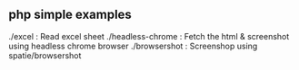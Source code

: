 ## php simple examples

./excel : Read excel sheet
./headless-chrome : Fetch the html & screenshot using headless chrome browser
./browsershot : Screenshop using spatie/browsershot

